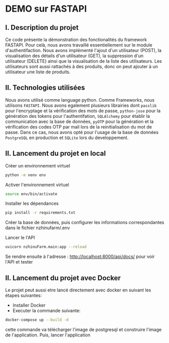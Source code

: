 # DEMO sur FASTAPI

## I. Description du projet

Ce code présente la démonstration des fonctionalités du framework FASTAPI. Pour celà, nous avons travaillé essentiellement sur le module d'authentifaction. Nous avons implémenté l'ajout d'un utilisateur (POST), la visualisation des détails d'un utilisateur (GET), la suppression d'un utilisateur (DELETE) ainsi que la visualisation de la liste des utilisateurs. Les utilisateurs sont aussi rattachés à des produits, donc on peut ajouter à un utilisateur une liste de produits.

## II. Technologies utilisées

Nous avons utilisé comme language python. Comme Frameworks, nous utilisons `FASTAPI`. Nous avons egalement plusieurs librairies dont `passlib` pour l'encryptage et la vérification des mots de passe, `python-jose` pour la génération des tokens pour l'authentifation, `SQLAlchemy` pour établir la communication avec la base de données, `pyOTP` pour la génération et la vérification des codes OTP par mail lors de la reinitialisation du mot de passe. Dans ce cas, nous avons opté pour l'usage de la base de données `PostgreSQL` en production et `SQLite` lors du developpement.

## II. Lancement du projet en local

Créer un environnement virtuel

```sh
python -m venv env
```

Activer l'environnement virtuel

```sh
source env/bin/activate
```

Installer les dépendances

```sh
pip install -r requirements.txt
```

Créer la base de données, puis configurer les informations correspondantes dans le fichier nzhinufarm/.env

Lancer le l'API

```sh
uvicorn nzhinuFarm.main:app --reload
```

Se rendre ensuite à l'adresse : [http://localhost:8000/api/docs/](http://localhost:8000/api/docs/) pour voir l'API et tester

## II. Lancement du projet avec Docker

Le projet peut aussi etre lancé directement avec docker en suivant les étapes suivantes:

- Installer Docker
- Executer la commande suivante:

```sh
docker-compose up --build -d
```

cette commande va télécharger l'image de postgresql et construire l'image de l'application. Puis, lancer l'application
